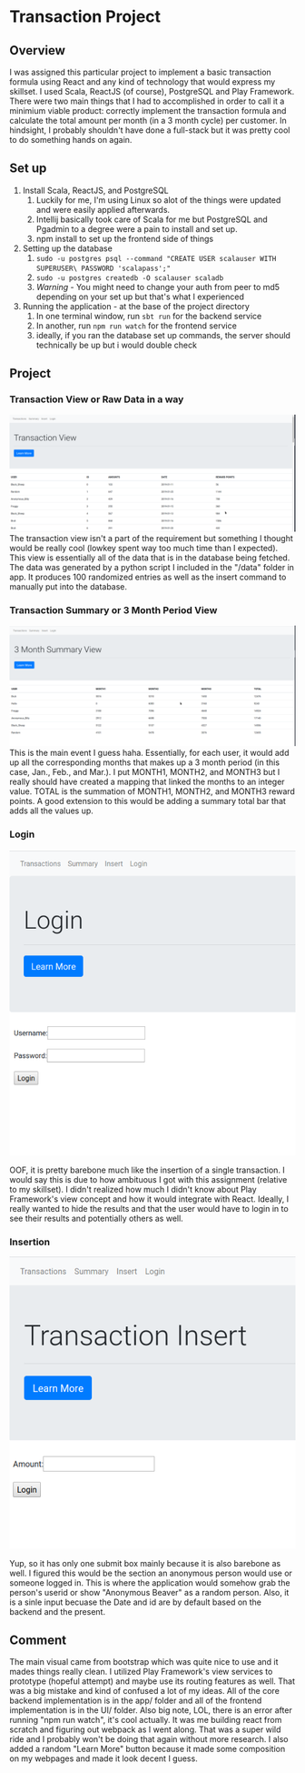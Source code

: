 # Transaction Project
## Overview
I was assigned this particular project to implement a basic transaction formula using React
and any kind of technology that would express my skillset. I used Scala, ReactJS (of course), PostgreSQL and Play Framework. There were two main things that I had to accomplished in order to call it a minimium viable product: correctly implement the transaction formula and calculate the total amount per month (in a 3 month cycle) per customer. In hindsight, I probably shouldn't have done a full-stack but it was pretty cool to do something hands on again.

## Set up
1. Install Scala, ReactJS, and PostgreSQL
   1. Luckily for me, I'm using Linux so alot of the things were updated and were easily applied afterwards.
   2. Intellij basically took care of Scala for me but PostgreSQL and Pgadmin to a degree were a pain to install and set up.
   3. npm install to set up the frontend side of things
2. Setting up the database
   1. `sudo -u postgres psql --command "CREATE USER scalauser WITH SUPERUSER\
PASSWORD 'scalapass';"`
    2. `sudo -u postgres createdb -O scalauser scaladb`
    3. _Warning_ - You might need to change your auth from peer to md5 depending on your set up but that's what I experienced
3. Running the application - at the base of the project directory
   1. In one terminal window, run `sbt run` for the backend service
   2. In another, run `npm run watch` for the frontend service
   3. ideally, if you ran the database set up commands, the server should technically be up but i would double check


## Project
### Transaction View or Raw Data in a way
![Transaction](photos/transaction.png)
The transaction view isn't a part of the requirement but something I thought would be really cool (lowkey spent way too much time than I expected). This view is essentially all of the data that is in the database being fetched. The data was generated by a python script I included in the "/data" folder in app. It produces 100 randomized entries as well as the insert command to manually put into the database.


### Transaction Summary or 3 Month Period View
![TransactionSummary](photos/3-month.png)
This is the main event I guess haha. Essentially, for each user, it would add up all the corresponding months that makes up a 3 month period (in this case, Jan., Feb., and Mar.). I put MONTH1, MONTH2, and MONTH3 but I really should have created a mapping that linked the months to an integer value. TOTAL is the summation of MONTH1, MONTH2, and MONTH3 reward points. A good extension to this would be adding a summary total bar that adds all the values up.


### Login
![Login](photos/login.png)

OOF, it is pretty barebone much like the insertion of a single transaction. I would say this is due to how ambituous I got with this assignment (relative to my skillset). I didn't realized how much I didn't know about Play Framework's view concept and how it would integrate with React. Ideally, I really wanted to hide the results and that the user would have to login in to see their results and potentially others as well.

### Insertion
![Insertion](photos/insert.png)

Yup, so it has only one submit box mainly because it is also barebone as well. I figured this would be the section an anonymous person would use or someone logged in. This is where the application would somehow grab the person's userid or show "Anonymous Beaver" as a random person. Also, it is a sinle input becuase the Date and id are by default based on the backend and the present.


## Comment
The main visual came from bootstrap which was quite nice to use and it mades things really clean. I utilized Play Framework's view services to prototype (hopeful attempt) and maybe use its routing features as well. That was a big mistake and kind of confused a lot of my ideas. All of the core backend implementation is in the app/ folder and all of the frontend implementation is in the UI/ folder. Also big note, LOL, there is an error after running "npm run watch", it's cool actually. It was me building react from scratch and figuring out webpack as I went along. That was a super wild ride and I probably won't be doing that again without more research. I also added a random "Learn More" button because it made some composition on my webpages and made it look decent I guess.